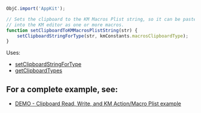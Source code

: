 
```js
ObjC.import('AppKit');

// Sets the clipboard to the KM Macros Plist string, so it can be pasted
// into the KM editor as one or more macros.
function setClipboardToKMMacrosPlistString(str) {
	setClipboardStringForType(str, kmConstants.macrosClipboardType);
}
```

Uses:
* [setClipboardStringForType](JXA%2FsetClipboardStringForType.md)
* [getClipboardTypes](JXA%2FgetClipboardTypes.md)

## For a complete example, see:
* [DEMO - Clipboard Read, Write, and KM Action/Macro Plist example](JXA%2FDEMO%20-%20Clipboard%20Read%2C%20Write%2C%20and%20KM%20Action%20Macro%20Plist%20example.md)